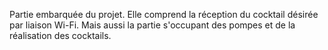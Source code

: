 Partie embarquée du projet.
Elle comprend la réception du cocktail désirée par liaison Wi-Fi.
Mais aussi la partie s'occupant des pompes et de la réalisation des cocktails. 
